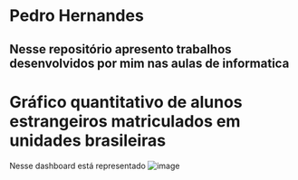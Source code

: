 # Pedro Hernandes
## Nesse repositório apresento trabalhos desenvolvidos por mim nas aulas de informatica


# Gráfico quantitativo de alunos estrangeiros matriculados em unidades brasileiras
Nesse dashboard está representado
![image](https://github.com/user-attachments/assets/f4780e0b-c8fe-489d-a768-a58f8c07b04b)
